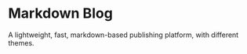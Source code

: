 # Markdown Blog
A lightweight, fast, markdown-based publishing platform, with different themes.

## 
